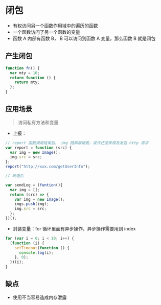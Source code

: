 # 闭包

- 有权访问另一个函数作用域中的遍历的函数
- 一个函数访问了另一个函数的变量
- 函数 A 内部有函数 B， B 可以访问到函数 A 变量，那么函数 B 就是闭包

## 产生闭包

```js
function fn() {
  var mty = 10;
  return function () {
    return mty;
  };
}
```

## 应用场景

> 访问私有方法和变量

- 上报：

```js
// report 函数调用结束后， img 随即被销毁，或许还没来得及发送 http 请求
var report = function (src) {
  var img = new Image();
  img.src = src;
};
report("http://xxx.com/getUserInfo");

// 改造后

var sendLog = (funtion(){
  var img = [];
  return (src) => {
    var img = new Image();
    imgs.push(img);
    img.src = src;
  };
})();
```

- 封装变量：for 循环里面有异步操作，异步操作需要用到 index

```js
for (var i = 0; i < 10; i++) {
  (function (i) {
    setTimeout(function () {
      console.log(i);
    }, 0);
  })(i);
}
```

## 缺点

- 使用不当容易造成内存泄露
